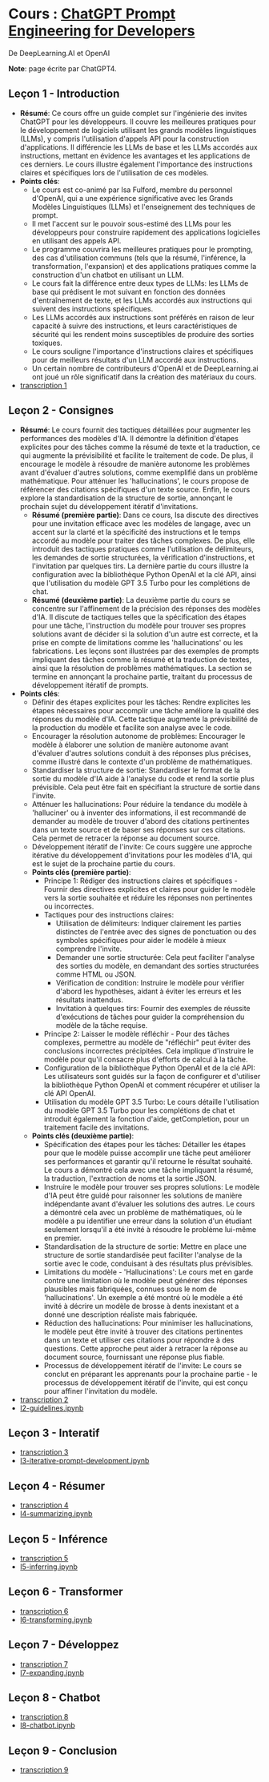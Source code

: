 # Cours : [ChatGPT Prompt Engineering for Developers](https://www.deeplearning.ai/short-courses/chatgpt-prompt-engineering-for-developers/)
De DeepLearning.AI et OpenAI

**Note**: page écrite par ChatGPT4.

## Leçon 1 - Introduction
- **Résumé**: Ce cours offre un guide complet sur l'ingénierie des invites ChatGPT pour les développeurs. Il couvre les meilleures pratiques pour le développement de logiciels utilisant les grands modèles linguistiques (LLMs), y compris l'utilisation d'appels API pour la construction d'applications. Il différencie les LLMs de base et les LLMs accordés aux instructions, mettant en évidence les avantages et les applications de ces derniers. Le cours illustre également l'importance des instructions claires et spécifiques lors de l'utilisation de ces modèles.
- **Points clés**: 
  - Le cours est co-animé par Isa Fulford, membre du personnel d'OpenAI, qui a une expérience significative avec les Grands Modèles Linguistiques (LLMs) et l'enseignement des techniques de prompt.
  - Il met l'accent sur le pouvoir sous-estimé des LLMs pour les développeurs pour construire rapidement des applications logicielles en utilisant des appels API.
  - Le programme couvrira les meilleures pratiques pour le prompting, des cas d'utilisation communs (tels que la résumé, l'inférence, la transformation, l'expansion) et des applications pratiques comme la construction d'un chatbot en utilisant un LLM.
  - Le cours fait la différence entre deux types de LLMs: les LLMs de base qui prédisent le mot suivant en fonction des données d'entraînement de texte, et les LLMs accordés aux instructions qui suivent des instructions spécifiques.
  - Les LLMs accordés aux instructions sont préférés en raison de leur capacité à suivre des instructions, et leurs caractéristiques de sécurité qui les rendent moins susceptibles de produire des sorties toxiques.
  - Le cours souligne l'importance d'instructions claires et spécifiques pour de meilleurs résultats d'un LLM accordé aux instructions.
  - Un certain nombre de contributeurs d'OpenAI et de DeepLearning.ai ont joué un rôle significatif dans la création des matériaux du cours.
- [transcription 1](https://github.com/piegu/language-models/edit/master/chatgpt/deeplearning_ai_chatgpt_prompt_engineering_course/transcripts/transcript_video1.txt)

## Leçon 2 - Consignes
- **Résumé**: Le cours fournit des tactiques détaillées pour augmenter les performances des modèles d'IA. Il démontre la définition d'étapes explicites pour des tâches comme la résumé de texte et la traduction, ce qui augmente la prévisibilité et facilite le traitement de code. De plus, il encourage le modèle à résoudre de manière autonome les problèmes avant d'évaluer d'autres solutions, comme exemplifié dans un problème mathématique. Pour atténuer les 'hallucinations', le cours propose de référencer des citations spécifiques d'un texte source. Enfin, le cours explore la standardisation de la structure de sortie, annonçant le prochain sujet du développement itératif d'invitations.
  - **Résumé (première partie)**: Dans ce cours, Isa discute des directives pour une invitation efficace avec les modèles de langage, avec un accent sur la clarté et la spécificité des instructions et le temps accordé au modèle pour traiter des tâches complexes. De plus, elle introduit des tactiques pratiques comme l'utilisation de délimiteurs, les demandes de sortie structurées, la vérification d'instructions, et l'invitation par quelques tirs. La dernière partie du cours illustre la configuration avec la bibliothèque Python OpenAI et la clé API, ainsi que l'utilisation du modèle GPT 3.5 Turbo pour les complétions de chat.
  - **Résumé (deuxième partie)**: La deuxième partie du cours se concentre sur l'affinement de la précision des réponses des modèles d'IA. Il discute de tactiques telles que la spécification des étapes pour une tâche, l'instruction du modèle pour trouver ses propres solutions avant de décider si la solution d'un autre est correcte, et la prise en compte de limitations comme les 'hallucinations' ou les fabrications. Les leçons sont illustrées par des exemples de prompts impliquant des tâches comme la résumé et la traduction de textes, ainsi que la résolution de problèmes mathématiques. La section se termine en annonçant la prochaine partie, traitant du processus de développement itératif de prompts.
- **Points clés**:
  - Définir des étapes explicites pour les tâches: Rendre explicites les étapes nécessaires pour accomplir une tâche améliore la qualité des réponses du modèle d'IA. Cette tactique augmente la prévisibilité de la production du modèle et facilite son analyse avec le code.
  - Encourager la résolution autonome de problèmes: Encourager le modèle à élaborer une solution de manière autonome avant d'évaluer d'autres solutions conduit à des réponses plus précises, comme illustré dans le contexte d'un problème de mathématiques.
  - Standardiser la structure de sortie: Standardiser le format de la sortie du modèle d'IA aide à l'analyse du code et rend la sortie plus prévisible. Cela peut être fait en spécifiant la structure de sortie dans l'invite.
  - Atténuer les hallucinations: Pour réduire la tendance du modèle à 'halluciner' ou à inventer des informations, il est recommandé de demander au modèle de trouver d'abord des citations pertinentes dans un texte source et de baser ses réponses sur ces citations. Cela permet de retracer la réponse au document source.
  - Développement itératif de l'invite: Ce cours suggère une approche itérative du développement d'invitations pour les modèles d'IA, qui est le sujet de la prochaine partie du cours.
  - **Points clés (première partie)**:
    - Principe 1: Rédiger des instructions claires et spécifiques - Fournir des directives explicites et claires pour guider le modèle vers la sortie souhaitée et réduire les réponses non pertinentes ou incorrectes.
    - Tactiques pour des instructions claires:
      - Utilisation de délimiteurs: Indiquer clairement les parties distinctes de l'entrée avec des signes de ponctuation ou des symboles spécifiques pour aider le modèle à mieux comprendre l'invite.
      - Demander une sortie structurée: Cela peut faciliter l'analyse des sorties du modèle, en demandant des sorties structurées comme HTML ou JSON.
      - Vérification de condition: Instruire le modèle pour vérifier d'abord les hypothèses, aidant à éviter les erreurs et les résultats inattendus.
      - Invitation à quelques tirs: Fournir des exemples de réussite d'exécutions de tâches pour guider la compréhension du modèle de la tâche requise.
    - Principe 2: Laisser le modèle réfléchir - Pour des tâches complexes, permettre au modèle de "réfléchir" peut éviter des conclusions incorrectes précipitées. Cela implique d'instruire le modèle pour qu'il consacre plus d'efforts de calcul à la tâche.
    - Configuration de la bibliothèque Python OpenAI et de la clé API: Les utilisateurs sont guidés sur la façon de configurer et d'utiliser la bibliothèque Python OpenAI et comment récupérer et utiliser la clé API OpenAI.
    - Utilisation du modèle GPT 3.5 Turbo: Le cours détaille l'utilisation du modèle GPT 3.5 Turbo pour les complétions de chat et introduit également la fonction d'aide, getCompletion, pour un traitement facile des invitations.
  - **Points clés (deuxième partie)**: 
    - Spécification des étapes pour les tâches: Détailler les étapes pour que le modèle puisse accomplir une tâche peut améliorer ses performances et garantir qu'il retourne le résultat souhaité. Le cours a démontré cela avec une tâche impliquant la résumé, la traduction, l'extraction de noms et la sortie JSON.
    - Instruire le modèle pour trouver ses propres solutions: Le modèle d'IA peut être guidé pour raisonner les solutions de manière indépendante avant d'évaluer les solutions des autres. Le cours a démontré cela avec un problème de mathématiques, où le modèle a pu identifier une erreur dans la solution d'un étudiant seulement lorsqu'il a été invité à résoudre le problème lui-même en premier.
    - Standardisation de la structure de sortie: Mettre en place une structure de sortie standardisée peut faciliter l'analyse de la sortie avec le code, conduisant à des résultats plus prévisibles.
    - Limitations du modèle - 'Hallucinations': Le cours met en garde contre une limitation où le modèle peut générer des réponses plausibles mais fabriquées, connues sous le nom de 'hallucinations'. Un exemple a été montré où le modèle a été invité à décrire un modèle de brosse à dents inexistant et a donné une description réaliste mais fabriquée.
    - Réduction des hallucinations: Pour minimiser les hallucinations, le modèle peut être invité à trouver des citations pertinentes dans un texte et utiliser ces citations pour répondre à des questions. Cette approche peut aider à retracer la réponse au document source, fournissant une réponse plus fiable.
    - Processus de développement itératif de l'invite: Le cours se conclut en préparant les apprenants pour la prochaine partie - le processus de développement itératif de l'invite, qui est conçu pour affiner l'invitation du modèle.
- [transcription 2](https://github.com/piegu/language-models/edit/master/chatgpt/deeplearning_ai_chatgpt_prompt_engineering_course/transcripts/transcript_video2.txt)
- [l2-guidelines.ipynb](https://github.com/piegu/language-models/edit/master/chatgpt/deeplearning_ai_chatgpt_prompt_engineering_course/notebooks/l2-guidelines.ipynb)

## Leçon 3 - Interatif
- [transcription 3](https://github.com/piegu/language-models/edit/master/chatgpt/deeplearning_ai_chatgpt_prompt_engineering_course/transcripts/transcript_video3.txt)
- [l3-iterative-prompt-development.ipynb](https://github.com/piegu/language-models/edit/master/chatgpt/deeplearning_ai_chatgpt_prompt_engineering_course/notebooks/l3-iterative-prompt-development.ipynb)

## Leçon 4 - Résumer
- [transcription 4](https://github.com/piegu/language-models/edit/master/chatgpt/deeplearning_ai_chatgpt_prompt_engineering_course/transcripts/transcript_video4.txt)
- [l4-summarizing.ipynb](https://github.com/piegu/language-models/edit/master/chatgpt/deeplearning_ai_chatgpt_prompt_engineering_course/notebooks/l4-summarizing.ipynb)

## Leçon 5 - Inférence
- [transcription 5](https://github.com/piegu/language-models/edit/master/chatgpt/deeplearning_ai_chatgpt_prompt_engineering_course/transcripts/transcript_video5.txt)
- [l5-inferring.ipynb](https://github.com/piegu/language-models/edit/master/chatgpt/deeplearning_ai_chatgpt_prompt_engineering_course/notebooks/l5-inferring.ipynb)

## Leçon 6 - Transformer
- [transcription 6](https://github.com/piegu/language-models/edit/master/chatgpt/deeplearning_ai_chatgpt_prompt_engineering_course/transcripts/transcript_video6.txt)
- [l6-transforming.ipynb](https://github.com/piegu/language-models/edit/master/chatgpt/deeplearning_ai_chatgpt_prompt_engineering_course/notebooks/l6-transforming.ipynb)

## Leçon 7 - Développez
- [transcription 7](https://github.com/piegu/language-models/edit/master/chatgpt/deeplearning_ai_chatgpt_prompt_engineering_course/transcripts/transcript_video7.txt)
- [l7-expanding.ipynb](https://github.com/piegu/language-models/edit/master/chatgpt/deeplearning_ai_chatgpt_prompt_engineering_course/notebooks/l7-expanding.ipynb)

## Leçon 8 - Chatbot
- [transcription 8](https://github.com/piegu/language-models/edit/master/chatgpt/deeplearning_ai_chatgpt_prompt_engineering_course/transcripts/transcript_video8.txt)
- [l8-chatbot.ipynb](https://github.com/piegu/language-models/edit/master/chatgpt/deeplearning_ai_chatgpt_prompt_engineering_course/notebooks/l8-chatbot.ipynb)

## Leçon 9 - Conclusion
- [transcription 9](https://github.com/piegu/language-models/edit/master/chatgpt/deeplearning_ai_chatgpt_prompt_engineering_course/transcripts/transcript_video9.txt)
